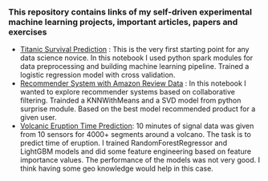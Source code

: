 ### This repository contains links of my self-driven experimental machine learning projects, important articles, papers and exercises
* [Titanic Survival Prediction](https://github.com/KaziLamisa/Titanic-Survival-Prediction/tree/master) :
This is the very first starting point for any data science novice. In this notebook I used python spark modules for data preprocessing and building machine learning pipeline. 
Trained a logistic regression model with cross validation.
* [Recommender System with Amazon Review Data](https://github.com/KaziLamisa/Recommender-System-with-Amazon-review-data/tree/master) :
In this notebook I wanted to explore recommender systems based on collaborative filtering. Trainded a KNNWithMeans and a SVD model from python surprise module. Based on the best model recommended product for a given user.
* [Volcanic Eruption Time Prediction](https://github.com/KaziLamisa/Volcanic-Eruption-Prediction/tree/master): 
10 minutes of signal data was given from 10 sensors for 4000+ segments around a volcano. The task is to predict time of eruption. I trained RandomForestRegressor and LightGBM models and did some feature engineering based on feature importance values. The performance of the models was not very good. I think having some geo knowledge would help in this case.
